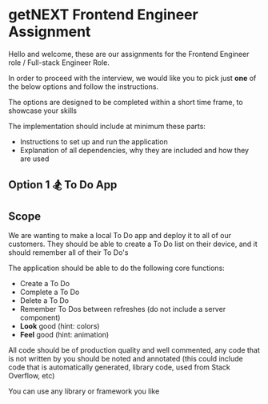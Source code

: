 # getNEXT Frontend Engineer Assignment

Hello and welcome, these are our assignments for the Frontend Engineer role / Full-stack Engineer Role.

In order to proceed with the interview, we would like you to pick just **one** of the below options and follow the instructions.

The options are designed to be completed within a short time frame, to showcase your skills

The implementation should include at minimum these parts:

- Instructions to set up and run the application
- Explanation of all dependencies, why they are included and how they are used

## Option 1 🏂 To Do App

## Scope

We are wanting to make a local To Do app and deploy it to all of our customers. They should be able to create a To Do list on their device, and it should remember all of their To Do's

The application should be able to do the following core functions:

- Create a To Do
- Complete a To Do
- Delete a To Do
- Remember To Dos between refreshes (do not include a server component)
- **Look** good (hint: colors)
- **Feel** good (hint: animation)

All code should be of production quality and well commented, any code that is not written by you should be noted and annotated (this could include code that is automatically generated, library code, used from Stack Overflow, etc)

You can use any library or framework you like
